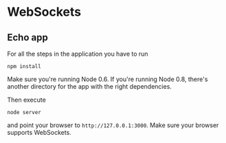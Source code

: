
# WebSockets

## Echo app

For all the steps in the application you have to run

    npm install

Make sure you're running Node 0.6. If you're running Node 0.8, there's
another directory for the app with the right dependencies.

Then execute

    node server

and point your browser to `http://127.0.0.1:3000`. Make sure your browser
supports WebSockets.
